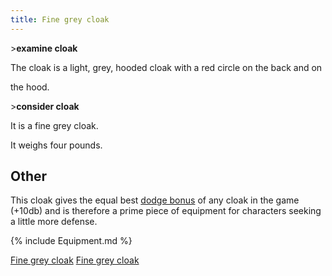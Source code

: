 ```yaml
---
title: Fine grey cloak
---
```


\>**examine cloak**

The cloak is a light, grey, hooded cloak with a red circle on the back
and on

the hood.

\>**consider cloak**

It is a fine grey cloak.

It weighs four pounds.

## Other

This cloak gives the equal best [dodge bonus](dodge_bonus "wikilink") of
any cloak in the game (+10db) and is therefore a prime piece of
equipment for characters seeking a little more defense.

{% include Equipment.md %}

[Fine grey cloak](Category:_Cloth_equipment "wikilink") [Fine grey
cloak](Category:_Cloaks "wikilink")